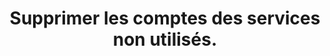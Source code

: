 ---
category: category-F3gC3Ox-MJpGbDCgSltLP
definitions: []
risk: 'Laisser des informations qui ont pu devenir confidentielles ou intimes en accès
  public et permettre à des personnes malveillantes de s’en servir contre soi (ingénierie
  sociale :  nom des meilleurs amis, histoires de collèges/lycées, amours d’enfances,
  etc.)'
title: Supprimer les comptes des services non utilisés.
uuid: good-practice-JE5y-mKJV8AfX1_JZZ_nw
visibleInCms: true
vulnerability: Abandonner des anciens comptes ou profils publics.
---